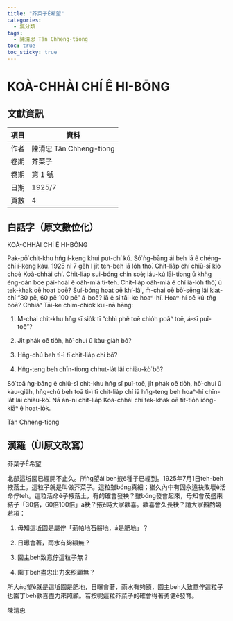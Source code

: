 ```yaml
---
title: "芥菜子Ê希望"
categories:
  - 無分類
tags:
  - 陳清忠 Tân Chheng-tiong 
toc: true
toc_sticky: true
---
```


# KOÀ-CHHÀI CHÍ Ê HI-BŌNG

## 文獻資訊

| 項目 | 資料 |
|---|---|
| 作者 | 陳清忠 Tân Chheng-tiong  |
| 卷期 | 芥菜子 |
| 卷期 | 第 1 號 |
| 日期 | 1925/7 |
| 頁數 | 4 |

## 白話字（原文數位化）

KOÀ-CHHÀI CHÍ Ê HI-BŌNG

Pak-pō͘ chit-khu hn̂g í-keng khui put-chí kú. Só͘ ǹg-bāng ái beh iā ê chéng-chí í-keng kàu. 1925 nî 7 ge̍h I ji̍t teh-beh iā lo̍h thó͘. Chit-lia̍p chí chiū-sī kiò choè Koà-chhài chí. Chit-lia̍p sui-bóng chin soè; iáu-kú lāi-tiong ū khǹg éng-oán boe pāi-hoāi ê oa̍h-miā tī-teh. Chit-lia̍p oa̍h-miā ê chí iā-lo̍h thô͘, ū tek-khak oē hoat boē? Suí-bóng hoat oē khí-lâi, m̄-chai oē bō͘-sēng lâi kiat-chí “30 pē, 60 pē 100 pē” á-boē? iā ê sî tāi-ke hoaⁿ-hí. Hoaⁿ-hí oē kú-tn̂g boē? Chhiáⁿ Tāi-ke chim-chiok kuí-nā hāng:

1. M-chai chit-khu hn̂g sī sio̍k tī “chhì phê toē chio̍h poâⁿ toē, á-sī puî-toē”?

2. Ji̍t pha̍k oē tio̍h, hō͘-chuí ū kàu-gia̍h bô?

3. Hn̂g-chú beh tì-ì tī chit-lia̍p chí bô?

4. Hn̂g-teng beh chīn-tiong chhut-la̍t lâi chiàu-kò͘ bô?

Só͘ toā ǹg-bāng ê chiū-sī chit-khu hn̂g sī puî-toē, ji̍t pha̍k oē tio̍h, hō͘-chuí ū kàu-gia̍h, hn̂g-chú beh toā tì-ì tī chit-lia̍p chí iā hn̂g-teng beh hoaⁿ-hí chīn-la̍t lâi chiàu-kò͘. Nā án-ni chit-lia̍p Koà-chhài chí tek-khak oē tit-tio̍h ióng-kiāⁿ ê hoat-io̍k.

Tân Chheng-tiong

## 漢羅（Ùi原文改寫）

芥菜子Ê希望

北部這坵園已經開不止久。所ǹg望ái beh掖ê種子已經到。1925年7月1日teh-beh掖落土。這粒子就是叫做芥菜子。這粒雖bóng真細；猶久內中有囥永遠袂敗壞ê活命佇teh。這粒活命ê子掖落土，有的確會發袂？雖bóng發會起來，毋知會茂盛來結子「30倍，60倍100倍」á袂？掖ê時大家歡喜。歡喜會久長袂？請大家斟酌幾若項：

1. 毋知這坵園是屬佇「莿帕地石磐地，á是肥地」？

2. 日曝會著，雨水有夠額無？

3. 園主beh致意佇這粒子無？

4. 園丁beh盡忠出力來照顧無？

所大ǹg望ê就是這坵園是肥地，日曝會著，雨水有夠額，園主beh大致意佇這粒子也園丁beh歡喜盡力來照顧。若按呢這粒芥菜子的確會得著勇健ê發育。

陳清忠
